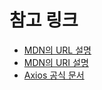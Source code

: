 # 참고 링크
- [MDN의 URL 설명](#https://developer.mozilla.org/ko/docs/Glossary/URL)
- [MDN의 URI 설명](#https://developer.mozilla.org/ko/docs/Glossary/URI)
- [Axios 공식 문서](#https://axios-http.com/kr/docs/intro)
